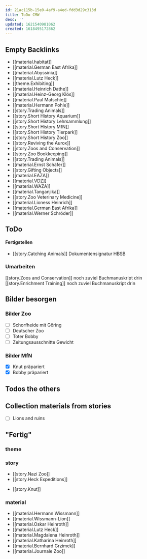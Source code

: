 ```yaml
---
id: 21ac115b-15e0-4af9-a4ed-fdd3d29c313d
title: ToDo CMW
desc: ''
updated: 1621540981062
created: 1618495172862
---
```

## Empty Backlinks

* [[material.habitat]]
* [[material.German East Afrika]]
* [[material.Abyssinia]]
* [[material.Lutz Heck]]
* [[theme.Exhibiting]]
* [[material.Heinrich Dathe]]
* [[material.Heinz-Georg Klös]]
* [[material.Paul Matschie]]
* [[material.Hermann Pohle]]
* [[story.Trading Animals]]
* [[story.Short History Aquarium]]
* [[story.Short History Lehrsammlung]]
* [[story.Short History MfN]]
* [[story.Short History Tierpark]]
* [[story.Short History Zoo]]
* [[story.Reviving the Aurox]]
* [[story.Zoos and Conservation]]
* [[story.Zoo Bookkeeping]]
* [[story.Trading Animals]]
* [[material.Ernst Schäfer]]
* [[story.Gifting Objects]]
* [[material.EAZA]]
* [[material.VDZ]]
* [[material.WAZA]]
* [[material.Tanganjika]]
* [[story.Zoo Veterinary Medicine]]
* [[material.Lioness Heinrich]]
* [[material.German East Afrika]]
* [[material.Werner Schröder]]

## ToDo

#### Fertigstellen

+ [[story.Catching Animals]] Dokumentensignatur HBSB

### Umarbeiten

[[story.Zoos and Conservation]] noch zuviel Buchmanuskript drin
[[story.Enrichment Training]] noch zuviel Buchmanuskript drin

## Bilder besorgen

### Bilder Zoo

- [ ] Schorfheide mit Göring
- [ ] Deutscher Zoo
- [ ] Toter Bobby
- [ ] Zeitungsausschnitte Gewicht

### Bilder MfN

- [x] Knut präpariert
- [x] Bobby präpariert

## Todos the others

## Collection materials from stories

- [ ] Lions and ruins

## "Fertig"

### theme



### story

- [[story.Nazi Zoo]]
- [[story.Heck Expeditions]]
* [[story.Knut]]

### material

- [[material.Hermann Wissmann]]
- [[material.Wissmann-Lion]]
- [[material.Oskar Heinroth]]
- [[material.Lutz Heck]]
- [[material.Magdalena Heinroth]]
- [[material.Katharina Heinroth]]
- [[material.Bernhard Grzimek]]
- [[material.Journale Zoo]]


